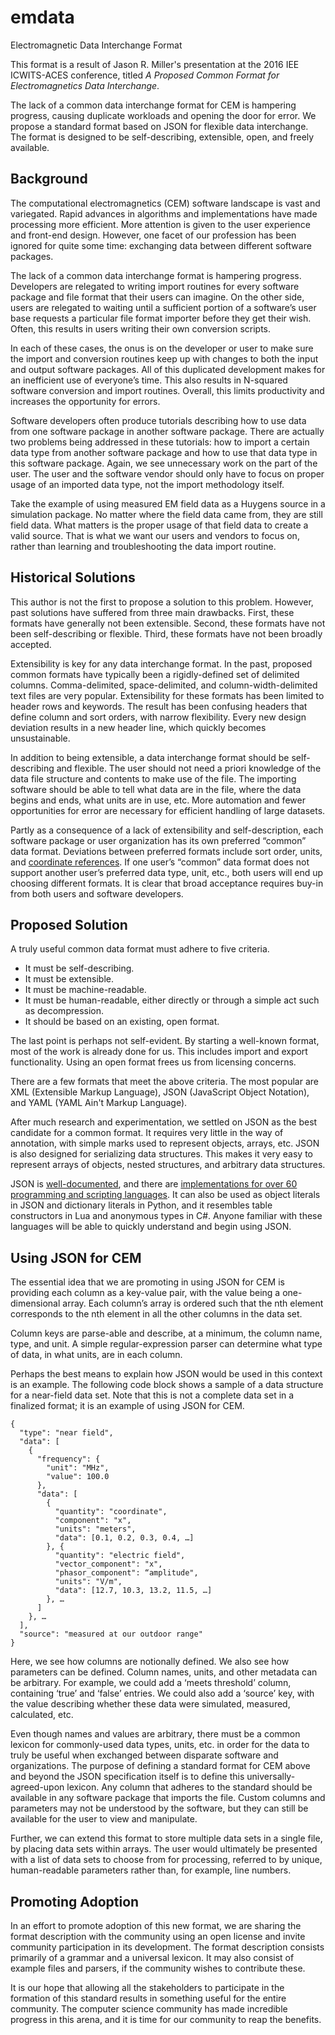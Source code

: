 # emdata
Electromagnetic Data Interchange Format

This format is a result of Jason R. Miller's presentation at the 2016 IEE ICWITS-ACES conference, titled *A Proposed Common Format for Electromagnetics Data Interchange*.

The lack of a common data interchange format for CEM is hampering progress, causing duplicate workloads and opening the door for error. We propose a standard format based on JSON for flexible data interchange. The format is designed to be self-describing, extensible, open, and freely available.

## Background
The computational electromagnetics (CEM) software landscape is vast and variegated. Rapid advances in algorithms and implementations have made processing more efficient. More attention is given to the user experience and front-end design. However, one facet of our profession has been ignored for quite some time: exchanging data between different software packages.

The lack of a common data interchange format is hampering progress. Developers are relegated to writing import routines for every software package and file format that their users can imagine. On the other side, users are relegated to waiting until a sufficient portion of a software’s user base requests a particular file format importer before they get their wish. Often, this results in users writing their own conversion scripts.

In each of these cases, the onus is on the developer or user to make sure the import and conversion routines keep up with changes to both the input and output software packages. All of this duplicated development makes for an inefficient use of everyone’s time. This also results in N-squared software conversion and import routines. Overall, this limits productivity and increases the opportunity for errors.

Software developers often produce tutorials describing how to use data from one software package in another software package. There are actually two problems being addressed in these tutorials: how to import a certain data type from another software package and how to use that data type in this software package. Again, we see unnecessary work on the part of the user. The user and the software vendor should only have to focus on proper usage of an imported data type, not the import methodology itself.

Take the example of using measured EM field data as a Huygens source in a simulation package. No matter where the field data came from, they are still field data. What matters is the proper usage of that field data to create a valid source. That is what we want our users and vendors to focus on, rather than learning and troubleshooting the data import routine.

## Historical Solutions

This author is not the first to propose a solution to this problem. However, past solutions have suffered from three main drawbacks. First, these formats have generally not been extensible. Second, these formats have not been self-describing or flexible. Third, these formats have not been broadly accepted.

Extensibility is key for any data interchange format. In the past, proposed common formats have typically been a rigidly-defined set of delimited columns. Comma-delimited, space-delimited, and column-width-delimited text files are very popular. Extensibility for these formats has been limited to header rows and keywords. The result has been confusing headers that define column and sort orders, with narrow flexibility. Every new design deviation results in a new header line, which quickly becomes unsustainable.

In addition to being extensible, a data interchange format should be self-describing and flexible. The user should not need a priori knowledge of the data file structure and contents to make use of the file. The importing software should be able to tell what data are in the file, where the data begins and ends, what units are in use, etc. More automation and fewer opportunities for error are necessary for efficient handling of large datasets.

Partly as a consequence of a lack of extensibility and self-description, each software package or user organization has its own preferred “common” data format. Deviations between preferred formats include sort order, units, and [coordinate references][3]. If one user’s “common” data format does not support another user’s preferred data type, unit, etc., both users will end up choosing different formats. It is clear that broad acceptance requires buy-in from both users and software developers.

## Proposed Solution

A truly useful common data format must adhere to five criteria.
*	It must be self-describing.
*	It must be extensible.
*	It must be machine-readable.
*	It must be human-readable, either directly or through a simple act such as decompression.
*	It should be based on an existing, open format.

The last point is perhaps not self-evident. By starting a well-known format, most of the work is already done for us. This includes import and export functionality. Using an open format frees us from licensing concerns.

There are a few formats that meet the above criteria. The most popular are XML (Extensible Markup Language), JSON (JavaScript Object Notation), and YAML (YAML Ain't Markup Language).

After much research and experimentation, we settled on JSON as the best candidate for a common format. It requires very little in the way of annotation, with simple marks used to represent objects, arrays, etc. JSON is also designed for serializing data structures. This makes it very easy to represent arrays of objects, nested structures, and arbitrary data structures.

JSON is [well-documented][1], and there are [implementations for over 60 programming and scripting languages][2]. It can also be used as object literals in JSON and dictionary literals in Python, and it resembles table constructors in Lua and anonymous types in C#. Anyone familiar with these languages will be able to quickly understand and begin using JSON.

## Using JSON for CEM

The essential idea that we are promoting in using JSON for CEM is providing each column as a key-value pair, with the value being a one-dimensional array. Each column’s array is ordered such that the nth element corresponds to the nth element in all the other columns in the data set.

Column keys are parse-able and describe, at a minimum, the column name, type, and unit. A simple regular-expression parser can determine what type of data, in what units, are in each column.

Perhaps the best means to explain how JSON would be used in this context is an example. The following code block shows a sample of a data structure for a near-field data set. Note that this is not a complete data set in a finalized format; it is an example of using JSON for CEM.

```
{
  "type": "near field",
  "data": [
    {
      "frequency": {
        "unit": "MHz",
        "value": 100.0
      },
      "data": [
        {
          "quantity": "coordinate",
          "component": "x",
          "units": "meters",
          "data": [0.1, 0.2, 0.3, 0.4, …]
        }, {
          "quantity": "electric field",
          "vector_component": "x",
          "phasor_component": “amplitude",
          "units": "V/m",
          "data": [12.7, 10.3, 13.2, 11.5, …]
        }, …
      ]
    }, …
  ],
  "source": "measured at our outdoor range"
}
```

Here, we see how columns are notionally defined. We also see how parameters can be defined. Column names, units, and other metadata can be arbitrary. For example, we could add a ‘meets threshold’ column, containing ‘true’ and ‘false’ entries. We could also add a ‘source’ key, with the value describing whether these data were simulated, measured, calculated, etc.

Even though names and values are arbitrary, there must be a common lexicon for commonly-used data types, units, etc. in order for the data to truly be useful when exchanged between disparate software and organizations. The purpose of defining a standard format for CEM above and beyond the JSON specification itself is to define this universally-agreed-upon lexicon. Any column that adheres to the standard should be available in any software package that imports the file. Custom columns and parameters may not be understood by the software, but they can still be available for the user to view and manipulate.

Further, we can extend this format to store multiple data sets in a single file, by placing data sets within arrays. The user would ultimately be presented with a list of data sets to choose from for processing, referred to by unique, human-readable parameters rather than, for example, line numbers.

## Promoting Adoption

In an effort to promote adoption of this new format, we are sharing the format description with the community using an open license and invite community participation in its development. The format description consists primarily of a grammar and a universal lexicon. It may also consist of example files and parsers, if the community wishes to contribute these.

It is our hope that allowing all the stakeholders to participate in the formation of this standard results in something useful for the entire community. The computer science community has made incredible progress in this arena, and it is time for our community to reap the benefits.

[1]:http://www.ecma-international.org/publications/files/ECMA-ST/ECMA-404.pdf
[2]:http://www.json.org/
[3]:coordinate_systems.md